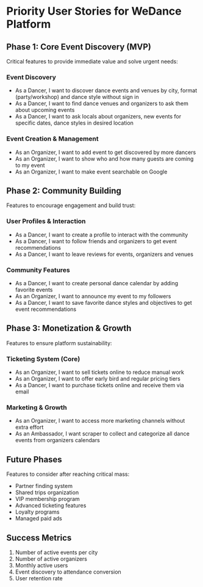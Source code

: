 # Priority User Stories for WeDance Platform

## Phase 1: Core Event Discovery (MVP)

Critical features to provide immediate value and solve urgent needs:

### Event Discovery

- As a Dancer, I want to discover dance events and venues by city, format (party/workshop) and dance style without sign in
- As a Dancer, I want to find dance venues and organizers to ask them about upcoming events
- As a Dancer, I want to ask locals about organizers, new events for specific dates, dance styles in desired location

### Event Creation & Management

- As an Organizer, I want to add event to get discovered by more dancers
- As an Organizer, I want to show who and how many guests are coming to my event
- As an Organizer, I want to make event searchable on Google

## Phase 2: Community Building

Features to encourage engagement and build trust:

### User Profiles & Interaction

- As a Dancer, I want to create a profile to interact with the community
- As a Dancer, I want to follow friends and organizers to get event recommendations
- As a Dancer, I want to leave reviews for events, organizers and venues

### Community Features

- As a Dancer, I want to create personal dance calendar by adding favorite events
- As an Organizer, I want to announce my event to my followers
- As a Dancer, I want to save favorite dance styles and objectives to get event recommendations

## Phase 3: Monetization & Growth

Features to ensure platform sustainability:

### Ticketing System (Core)

- As an Organizer, I want to sell tickets online to reduce manual work
- As an Organizer, I want to offer early bird and regular pricing tiers
- As a Dancer, I want to purchase tickets online and receive them via email

### Marketing & Growth

- As an Organizer, I want to access more marketing channels without extra effort
- As an Ambassador, I want scraper to collect and categorize all dance events from organizers calendars

## Future Phases

Features to consider after reaching critical mass:

- Partner finding system
- Shared trips organization
- VIP membership program
- Advanced ticketing features
- Loyalty programs
- Managed paid ads

## Success Metrics

1. Number of active events per city
2. Number of active organizers
3. Monthly active users
4. Event discovery to attendance conversion
5. User retention rate
